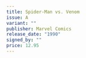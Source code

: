 ```yaml
---
title: Spider-Man vs. Venom
issue: A
variant: ""
publisher: Marvel Comics
release_date: "1990"
signed_by: ""
price: 12.95
---
```

